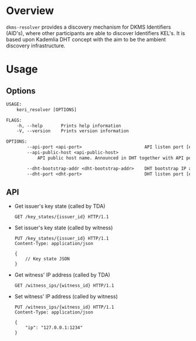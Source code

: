 # Overview

`dkms-resolver` provides a discovery mechanism for DKMS Identifiers (AID's), where other participants are able to discover Identifiers KEL's. It is based upon Kademlia DHT concept with the aim to be the ambient discovery infrastructure.

# Usage

## Options

```txt
USAGE:
    keri_resolver [OPTIONS]

FLAGS:
    -h, --help       Prints help information
    -V, --version    Prints version information

OPTIONS:
        --api-port <api-port>                        API listen port [env: API_PORT=]  [default: 9599]
        --api-public-host <api-public-host>
            API public host name. Announced in DHT together with API port [env: API_PUBLIC_HOST=]  [default: localhost]

        --dht-bootstrap-addr <dht-bootstrap-addr>    DHT bootstrap IP address [env: DHT_BOOTSTRAP_ADDR=]
        --dht-port <dht-port>                        DHT listen port [env: DHT_PORT=]  [default: 9145]

```

## API

- Get issuer's key state (called by TDA)

  ```http
  GET /key_states/{issuer_id} HTTP/1.1
  ```

- Set issuer's key state (called by witness)

  ```http
  PUT /key_states/{issuer_id} HTTP/1.1
  Content-Type: application/json

  {
      // Key state JSON
  }
  ```

- Get witness' IP address (called by TDA)

  ```http
  GET /witness_ips/{witness_id} HTTP/1.1
  ```

- Set witness' IP address (called by witness)

  ```http
  PUT /witness_ips/{witness_id} HTTP/1.1
  Content-Type: application/json

  {
      "ip": "127.0.0.1:1234"
  }
  ```
